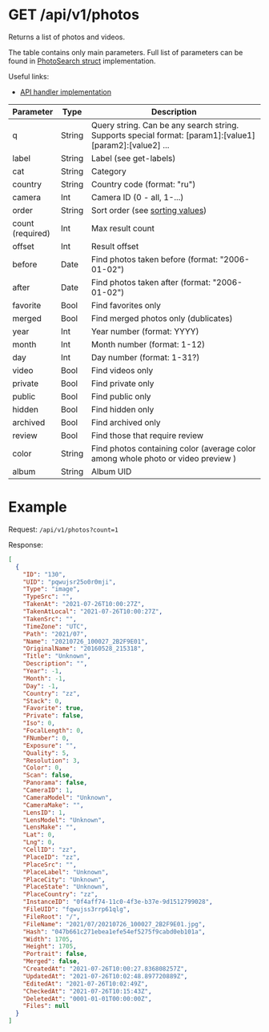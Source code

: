 # GET /api/v1/photos
Returns a list of photos and videos.

The table contains only main parameters. Full list of parameters can be found in [PhotoSearch struct](https://github.com/photoprism/photoprism/blob/ab40583c9a692730c57d4e9f5f1cd581daeed4c1/internal/form/photo_search.go#L8) implementation.

Useful links:
- [API handler implementation](https://github.com/photoprism/photoprism/blob/ab40583c9a692730c57d4e9f5f1cd581daeed4c1/internal/api/photo_search.go#L27)


| Parameter             | Type   | Description                                                                                              |
| --------------------- | ------ | -------------------------------------------------------------------------------------------------------- |
| q                     | String | Query string. Can be any search string. Supports special format: [param1]:[value1] [param2]:[value2] ... |
| label                 | String | Label (see get-labels)                                                                                   |
| cat                   | String | Category                                                                                                 |
| country               | String | Country code (format: "ru")                                                                              |
| camera                | Int    | Camera ID (0 - all, 1-...)                                                                               |
| order                 | String | Sort order (see [sorting values](../sorting-values.md))                                                  |
| count <br> (required) | Int    | Max result count                                                                                         |
| offset                | Int    | Result offset                                                                                            |
| before                | Date   | Find photos taken before (format: "2006-01-02")                                                          |
| after                 | Date   | Find photos taken after (format: "2006-01-02")                                                           |
| favorite              | Bool   | Find favorites only                                                                                      |
| merged                | Bool   | Find merged photos only (dublicates)                                                                     |
| year                  | Int    | Year number (format: YYYY)                                                                               |
| month                 | Int    | Month number (format: 1-12)                                                                              |
| day                   | Int    | Day number (format: 1-31?)                                                                               |
| video                 | Bool   | Find videos only                                                                                         |
| private               | Bool   | Find private only                                                                                        |
| public                | Bool   | Find public only                                                                                         |
| hidden                | Bool   | Find hidden only                                                                                         |
| archived              | Bool   | Find archived only                                                                                       |
| review                | Bool   | Find those that require review                                                                           |
| color                 | String | Find photos containing color (average color among whole photo or video preview )                         |
| album                 | String | Album UID                                                                                                |


# Example
Request: `/api/v1/photos?count=1`

Response:
```json
[
  {
    "ID": "130",
    "UID": "pqwujsr25o0r0mji",
    "Type": "image",
    "TypeSrc": "",
    "TakenAt": "2021-07-26T10:00:27Z",
    "TakenAtLocal": "2021-07-26T10:00:27Z",
    "TakenSrc": "",
    "TimeZone": "UTC",
    "Path": "2021/07",
    "Name": "20210726_100027_2B2F9E01",
    "OriginalName": "20160528_215318",
    "Title": "Unknown",
    "Description": "",
    "Year": -1,
    "Month": -1,
    "Day": -1,
    "Country": "zz",
    "Stack": 0,
    "Favorite": true,
    "Private": false,
    "Iso": 0,
    "FocalLength": 0,
    "FNumber": 0,
    "Exposure": "",
    "Quality": 5,
    "Resolution": 3,
    "Color": 0,
    "Scan": false,
    "Panorama": false,
    "CameraID": 1,
    "CameraModel": "Unknown",
    "CameraMake": "",
    "LensID": 1,
    "LensModel": "Unknown",
    "LensMake": "",
    "Lat": 0,
    "Lng": 0,
    "CellID": "zz",
    "PlaceID": "zz",
    "PlaceSrc": "",
    "PlaceLabel": "Unknown",
    "PlaceCity": "Unknown",
    "PlaceState": "Unknown",
    "PlaceCountry": "zz",
    "InstanceID": "0f4aff74-11c0-4f3e-b37e-9d1512799028",
    "FileUID": "fqwujss3rrp61qlg",
    "FileRoot": "/",
    "FileName": "2021/07/20210726_100027_2B2F9E01.jpg",
    "Hash": "047b661c271ebea1efe54ef5275f9cabd0eb101a",
    "Width": 1705,
    "Height": 1705,
    "Portrait": false,
    "Merged": false,
    "CreatedAt": "2021-07-26T10:00:27.836808257Z",
    "UpdatedAt": "2021-07-26T10:02:48.897720889Z",
    "EditedAt": "2021-07-26T10:02:49Z",
    "CheckedAt": "2021-07-26T10:15:43Z",
    "DeletedAt": "0001-01-01T00:00:00Z",
    "Files": null
  }
]
```